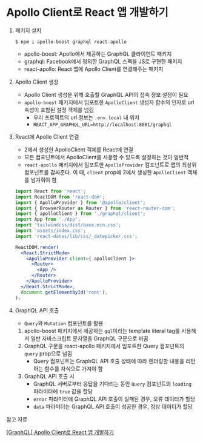 # Apollo Client로 React 앱 개발하기

1. 패키지 설치

    `$ npm i apollo-boost graphql react-apollo`

    - apollo-boost: Apollo에서 제공하는 GraphQL 클라이언트 패키지
    - graphql: Facebook에서 정의한 GraphQL 스펙을 JS로 구현한 패키지
    - react-apollo: React 앱에 Apollo Client를 연결해주는 패키지

2. Apollo Client 생성
    - Apollo Client 생성을 위해 호출할 GraphQL API의 접속 정보 설정이 필요
    - `apollo-boost` 패키지에서 임포트한 `ApolloClient` 생성자 함수의 인자로 url 속성이 포함된 설정 객체를 넘김
        - 우리 프로젝트의 url 정보는 `.env.local` 내 위치
        - `REACT_APP_GRAPHQL_URL=http://localhost:8081/graphql`

3. React에 Apollo Client 연결
    - 2에서 생성한 ApolloClient 객체를 React에 연결
    - 모든 컴포넌트에서 ApolloClient를 사용할 수 있도록 설정하는 것이 일반적
    - `react-apollo` 패키지에서 임포트한 `ApolloProvider` 컴포넌트로 앱의 최상위 컴포넌트를 감싸준다. 이 때, `client` prop에 2에서 생성한 `ApolloClient` 객체를 넘겨줘야 함

    ```jsx
    import React from 'react';
    import ReactDOM from 'react-dom';
    import { ApolloProvider } from '@apollo/client';
    import { BrowserRouter as Router } from 'react-router-dom';
    import { apolloClient } from './graphql/client';
    import App from './App';
    import 'tailwindcss/dist/base.min.css';
    import 'assets/index.css';
    import 'react-dates/lib/css/_datepicker.css';

    ReactDOM.render(
      <React.StrictMode>
        <ApolloProvider client={ apolloClient }>
          <Router>
            <App />
          </Router>
        </ApolloProvider>
      </React.StrictMode>,
      document.getElementById('root'),
    );
    ```

4. GraphQL API 호출
    - `Query`와 `Mutation` 컴포넌트를 활용
    1. apollo-boost 패키지에서 제공하는 `gql`이라는 template literal tag를 사용해서 일반 자바스크립트 문자열을 GraphQL 구문으로 바꿈
    2. GraphQL 구문을 react-apollo 패키지에서 임포트한 Query 컴포넌트의 `query` prop으로 넘김
        - Query 컴포넌트는 GraphQL API 호출 상태에 따라 렌더링할 내용을 리턴하는 함수를 자식으로 가져야 함
    3.  GraphQL API 호출 시
        - GraphQL 서버로부터 응답을 기다리는 동안 `Query` 컴포넌트의 `loading` 파라미터에 `true` 값을 할당
        - `error` 파라미터에 GraphQL API 호출이 실패된 경우, 오류 데이터가 할당
        - `data` 파라미터는 GraphQL API 호출이 성공한 경우, 정상 데이터가 할당

참고 자료

[[GraphQL] Apollo Client로 React 앱 개발하기](https://www.daleseo.com/graphql-react-apollo-client/)
